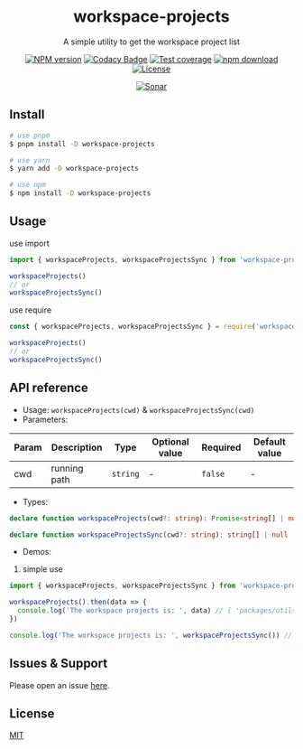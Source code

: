<div style="text-align: center;" align="center">

# workspace-projects

A simple utility to get the workspace project list

[![NPM version][npm-image]][npm-url]
[![Codacy Badge][codacy-image]][codacy-url]
[![Test coverage][codecov-image]][codecov-url]
[![npm download][download-image]][download-url]
[![License][license-image]][license-url]

[![Sonar][sonar-image]][sonar-url]

</div>

## Install

```bash
# use pnpm
$ pnpm install -D workspace-projects

# use yarn
$ yarn add -D workspace-projects

# use npm
$ npm install -D workspace-projects
```

## Usage

use import

```js
import { workspaceProjects, workspaceProjectsSync } from 'workspace-projects'

workspaceProjects()
// or
workspaceProjectsSync()
```

use require

```js
const { workspaceProjects, workspaceProjectsSync } = require('workspace-projects')

workspaceProjects()
// or
workspaceProjectsSync()
```

## API reference

- Usage: `workspaceProjects(cwd)` & `workspaceProjectsSync(cwd)`
- Parameters:

<div class="table-prop">

| Param | Description  | Type     | Optional value | Required | Default value |
| ----- | ------------ | -------- | -------------- | -------- | ------------- |
| cwd   | running path | `string` | -              | `false`  | -             |

</div>

- Types:

```ts
declare function workspaceProjects(cwd?: string): Promise<string[] | null>

declare function workspaceProjectsSync(cwd?: string): string[] | null
```

- Demos:

1. simple use

```ts
import { workspaceProjects, workspaceProjectsSync } from 'workspace-projects'

workspaceProjects().then(data => {
  console.log('The workspace projects is: ', data) // [ 'packages/utils', 'packages/monorepo-root' ]
})

console.log('The workspace projects is: ', workspaceProjectsSync()) // [ 'packages/utils', 'packages/monorepo-root' ]
```

## Issues & Support

Please open an issue [here](https://github.com/saqqdy/node-kit/issues).

## License

[MIT](LICENSE)

[npm-image]: https://img.shields.io/npm/v/workspace-projects.svg?style=flat-square
[npm-url]: https://npmjs.org/package/workspace-projects
[codacy-image]: https://app.codacy.com/project/badge/Grade/f70d4880e4ad4f40aa970eb9ee9d0696
[codacy-url]: https://www.codacy.com/gh/saqqdy/workspace-projects/dashboard?utm_source=github.com&utm_medium=referral&utm_content=saqqdy/workspace-projects&utm_campaign=Badge_Grade
[codecov-image]: https://img.shields.io/codecov/c/github/saqqdy/workspace-projects.svg?style=flat-square
[codecov-url]: https://codecov.io/github/saqqdy/workspace-projects?branch=master
[download-image]: https://img.shields.io/npm/dm/workspace-projects.svg?style=flat-square
[download-url]: https://npmjs.org/package/workspace-projects
[license-image]: https://img.shields.io/badge/License-MIT-blue.svg
[license-url]: LICENSE
[sonar-image]: https://sonarcloud.io/api/project_badges/quality_gate?project=saqqdy_node-kit
[sonar-url]: https://sonarcloud.io/dashboard?id=saqqdy_node-kit
